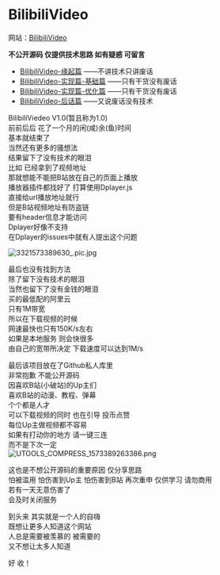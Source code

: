 # BilibiliVideo


网站：[BilibiliVideo](http://www.wjinyu.top:233)  

**不公开源码 仅提供技术思路 如有疑惑 可留言**

- [BilibiliVideo-缘起篇](https://blog.wangjy.xyz/post/BilibiliVideo_begin/)      ——不讲技术只讲废话
- [BilibiliVideo-实现篇-基础篇](https://blog.wangjy.xyz/post/BilibiliVideo_realize/)      ——只有干货没有废话 
- [BilibiliVideo-实现篇-优化篇](https://blog.wangjy.xyz/post/BilibiliVideo_optimize/)      ——只有干货没有废话 
- [BilibiliVideo-后话篇](https://blog.wangjy.xyz/post/BilibiliVideo_last/)      ——又说废话没有技术

BilibiliViedeo  V1.0(暂且称为1.0)    
前前后后 花了一个月的闲(咸)余(鱼)时间  
基本就结束了    
当然还有更多的骚想法   
结果留下了没有技术的眼泪   
比如 已经拿到了视频地址   
那就想能不能把B站放在自己的页面上播放   
播放器插件都找好了 打算使用Dplayer.js   
直接给url播放地址就行    
但是B站视频地址有防盗链   
要有header信息才能访问  
Dplayer好像不支持   
在Dplayer的issues中就有人提出这个问题     

![3321573389630_.pic.jpg](https://i.loli.net/2019/11/10/hOsWycDubiB5q3k.jpg)

最后也没有找到方法  
除了留下没有技术的眼泪    
当然也留下了没有金钱的眼泪    
买的最低配的阿里云  
只有1M带宽   
所以在下载视频的时候   
网速最快也只有150K/s左右  
如果是本地服务  则会快很多    
由自己的宽带所决定   下载速度可以达到1M/s

最后该项目放在了Github私人库里   
非常抱歉 不能公开源码     
因喜欢B站(小破站)的Up主们   
喜欢B站的动漫、教程、弹幕   
个个都是人才   
可以下载视频的同时 也在引导 投币点赞   
每位Up主做视频都不容易  
如果有打动你的地方 请一键三连   
而不是下次一定  
![UTOOLS_COMPRESS_1573389263386.png](https://i.loli.net/2019/11/10/sYZ34NFu6CG2rJI.png)

这也是不想公开源码的重要原因  仅分享思路    
怕被滥用  怕伤害到Up主 怕伤害到B站 
再次重申 仅供学习 请勿商用  
 若有一天无意伤害了   
会及时关闭服务   

到头来 其实就是一个人的自嗨  
既想让更多人知道这个网站     
人总是需要被羡慕的 被需要的  
又不想让太多人知道  

好   收！

